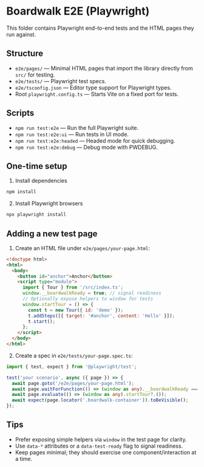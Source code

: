# Boardwalk E2E (Playwright)

This folder contains Playwright end-to-end tests and the HTML pages they run against.

## Structure

- `e2e/pages/` — Minimal HTML pages that import the library directly from `src/` for testing.
- `e2e/tests/` — Playwright test specs.
- `e2e/tsconfig.json` — Editor type support for Playwright types.
- Root `playwright.config.ts` — Starts Vite on a fixed port for tests.

## Scripts

- `npm run test:e2e` — Run the full Playwright suite.
- `npm run test:e2e:ui` — Run tests in UI mode.
- `npm run test:e2e:headed` — Headed mode for quick debugging.
- `npm run test:e2e:debug` — Debug mode with PWDEBUG.

## One-time setup

1. Install dependencies

```bash
npm install
```

2. Install Playwright browsers

```bash
npx playwright install
```

## Adding a new test page

1. Create an HTML file under `e2e/pages/your-page.html`:

```html
<!doctype html>
<html>
  <body>
    <button id="anchor">Anchor</button>
    <script type="module">
      import { Tour } from '/src/index.ts';
      window.__boardwalkReady = true; // signal readiness
      // Optionally expose helpers to window for tests
      window.startTour = () => {
        const t = new Tour({ id: 'demo' });
        t.addSteps([{ target: '#anchor', content: 'Hello' }]);
        t.start();
      };
    </script>
  </body>
</html>
```

2. Create a spec in `e2e/tests/your-page.spec.ts`:

```ts
import { test, expect } from '@playwright/test';

test('your scenario', async ({ page }) => {
  await page.goto('/e2e/pages/your-page.html');
  await page.waitForFunction(() => (window as any).__boardwalkReady === true);
  await page.evaluate(() => (window as any).startTour?.());
  await expect(page.locator('.boardwalk-container')).toBeVisible();
});
```

## Tips

- Prefer exposing simple helpers via `window` in the test page for clarity.
- Use `data-*` attributes or a `data-test-ready` flag to signal readiness.
- Keep pages minimal; they should exercise one component/interaction at a time.
